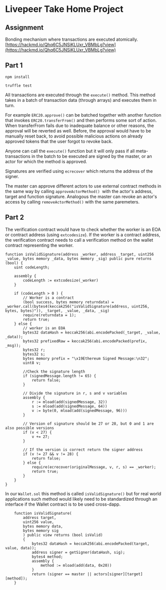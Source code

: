 # Livepeer Take Home Project 

## Assignment 

Bonding mechanism where transactions are executed atomically. 
[https://hackmd.io/Qhq6C5JNSiKLUxr_VBMbLg?view](https://hackmd.io/Qhq6C5JNSiKLUxr_VBMbLg?view)

## Part 1 

`npm install`

`truffle test`

All transactions are executed through the `execute()` method. This method takes in a batch of transaction data (through arrays) and executes them in turn. 

For example `ERC20.approve()` can be batched together with another function that invokes `ERC20.transferFrom()` and then performs some sort of action. When transferFrom fails due to inadequate balance or other reasons, the approval will be reverted as well. Before, the approval would have to be manually reset back, to avoid possible malicious actions on already approved tokens that the user forgot to revoke back. 

Anyone can call the `execute()` function but it will only pass if all meta-transactions in the batch to be executed are signed by the master, or an actor for which the method is approved. 

Signatures are verified using `ecrecover` which returns the address of the signer. 

The master can approve different actors to use external contract methods in the same way by calling `approveActorMethod() `with the actor's address, target and function signature. Analogous the master can revoke an actor's access by calling `removeActorMethod()` with the same paremeters. 


## Part 2 

The verification contract would have to check whether the worker is an EOA or contract address (using `extcodesize`).
If the worker is a contract address, the verification contract needs to call a verification method on the wallet contract representing the worker. 

```
function isValidSignature(address _worker, address _target, uint256 _value, bytes memory _data, bytes memory _sig) public pure returns (bool) {
    uint codeLength;

    assembly {
        codeLength := extcodesize(_worker)
    }

    if (codeLength > 0 ) {
        // Worker is a contract 
        (bool success, bytes memory returndata) = _worker.call(bytes4(keccak256("isValidSignature(address, uint256, bytes, bytes)")), _target, _value, _data, _sig)
        require(returndata = 1);
        return true;
    } else {
        // worker is an EOA
        bytes32 dataHash = keccak256(abi.encodePacked(_target, _value, _data));
        bytes32 prefixedRaw = keccak256(abi.encodePacked(prefix, _msg));
        bytes32 r;
        bytes32 s;
        bytes memory prefix = "\x19Ethereum Signed Message:\n32";
        uint8 v;

        //Check the signature length
        if (signedMessage.length != 65) {
            return false;
        }

        // Divide the signature in r, s and v variables
        assembly {
            r := mload(add(signedMessage, 32))
            s := mload(add(signedMessage, 64))
            v := byte(0, mload(add(signedMessage, 96)))
        }

        // Version of signature should be 27 or 28, but 0 and 1 are also possible versions
        if (v < 27) {
            v += 27;
        }

        // If the version is correct return the signer address
        if (v != 27 && v != 28) {
            return false;
        } else {
            require(ecrecover(originalMessage, v, r, s) == _worker);
            return true;
        }
    }
} 
```

In our `Wallet.sol` this method is called `isValidSignature()` but for real world applications such method would likely need to be standardized through an interface if the Wallet contract is to be used cross-dapp. 


```
    function isValidSignature(
        address target,
        uint256 value,
        bytes memory data,
        bytes memory sig
        ) public view returns (bool isValid) 
        {
            bytes32 dataHash = keccak256(abi.encodePacked(target, value, data));
            address signer = getSigner(dataHash, sig);
            bytes4 method;
            assembly {
                method := mload(add(data, 0x20))
            }
            return (signer == master || actors[signer][target][method]);
    }
```
